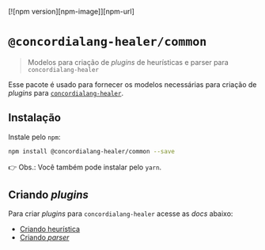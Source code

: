 [![npm version][npm-image]][npm-url]

# `@concordialang-healer/common`

> Modelos para criação de _plugins_ de heurísticas e parser para `concordialang-healer`

Esse pacote é usado para fornecer os modelos necessárias para criação de _plugins_ para [`concordialang-healer`](https://github.com/concordialang/healer#readme).

## Instalação

Instale pelo `npm`:

```bash
npm install @concordialang-healer/common --save
```

👉 Obs.: Você também pode instalar pelo `yarn`.

## Criando _plugins_

Para criar _plugins_ para `concordialang-healer` acesse as _docs_ abaixo:

- [Criando heurística](https://github.com/concordialang/healer#criando-heurísticas)
- [Criando _parser_](https://github.com/concordialang/healer#criando-plugin-parser)
